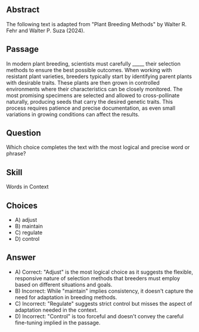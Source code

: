 ## Abstract
The following text is adapted from "Plant Breeding Methods" by Walter R. Fehr and Walter P. Suza (2024).

## Passage
In modern plant breeding, scientists must carefully _____ their selection methods to ensure the best possible outcomes. When working with resistant plant varieties, breeders typically start by identifying parent plants with desirable traits. These plants are then grown in controlled environments where their characteristics can be closely monitored. The most promising specimens are selected and allowed to cross-pollinate naturally, producing seeds that carry the desired genetic traits. This process requires patience and precise documentation, as even small variations in growing conditions can affect the results.

## Question
Which choice completes the text with the most logical and precise word or phrase?

## Skill
Words in Context

## Choices
- A) adjust
- B) maintain
- C) regulate
- D) control

## Answer
- A) Correct: "Adjust" is the most logical choice as it suggests the flexible, responsive nature of selection methods that breeders must employ based on different situations and goals.
- B) Incorrect: While "maintain" implies consistency, it doesn't capture the need for adaptation in breeding methods.
- C) Incorrect: "Regulate" suggests strict control but misses the aspect of adaptation needed in the context.
- D) Incorrect: "Control" is too forceful and doesn't convey the careful fine-tuning implied in the passage.
